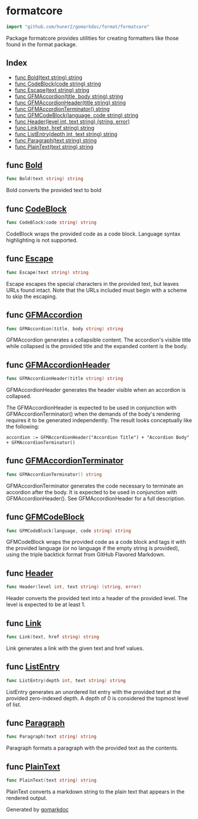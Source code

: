 <!-- Code generated by gomarkdoc. DO NOT EDIT -->

# formatcore

```go
import "github.com/huner2/gomarkdoc/format/formatcore"
```

Package formatcore provides utilities for creating formatters like those found in the format package\.

## Index

- [func Bold(text string) string](<#func-bold>)
- [func CodeBlock(code string) string](<#func-codeblock>)
- [func Escape(text string) string](<#func-escape>)
- [func GFMAccordion(title, body string) string](<#func-gfmaccordion>)
- [func GFMAccordionHeader(title string) string](<#func-gfmaccordionheader>)
- [func GFMAccordionTerminator() string](<#func-gfmaccordionterminator>)
- [func GFMCodeBlock(language, code string) string](<#func-gfmcodeblock>)
- [func Header(level int, text string) (string, error)](<#func-header>)
- [func Link(text, href string) string](<#func-link>)
- [func ListEntry(depth int, text string) string](<#func-listentry>)
- [func Paragraph(text string) string](<#func-paragraph>)
- [func PlainText(text string) string](<#func-plaintext>)


## func [Bold](<https://github.com/huner2/gomarkdoc/blob/master/format/formatcore/base.go#L14>)

```go
func Bold(text string) string
```

Bold converts the provided text to bold

## func [CodeBlock](<https://github.com/huner2/gomarkdoc/blob/master/format/formatcore/base.go#L24>)

```go
func CodeBlock(code string) string
```

CodeBlock wraps the provided code as a code block\. Language syntax highlighting is not supported\.

## func [Escape](<https://github.com/huner2/gomarkdoc/blob/master/format/formatcore/base.go#L138>)

```go
func Escape(text string) string
```

Escape escapes the special characters in the provided text\, but leaves URLs found intact\. Note that the URLs included must begin with a scheme to skip the escaping\.

## func [GFMAccordion](<https://github.com/huner2/gomarkdoc/blob/master/format/formatcore/base.go#L101>)

```go
func GFMAccordion(title, body string) string
```

GFMAccordion generates a collapsible content\. The accordion's visible title while collapsed is the provided title and the expanded content is the body\.

## func [GFMAccordionHeader](<https://github.com/huner2/gomarkdoc/blob/master/format/formatcore/base.go#L114>)

```go
func GFMAccordionHeader(title string) string
```

GFMAccordionHeader generates the header visible when an accordion is collapsed\.

The GFMAccordionHeader is expected to be used in conjunction with GFMAccordionTerminator\(\) when the demands of the body's rendering requires it to be generated independently\. The result looks conceptually like the following:

```
accordion := GFMAccordionHeader("Accordion Title") + "Accordion Body" + GFMAccordionTerminator()
```

## func [GFMAccordionTerminator](<https://github.com/huner2/gomarkdoc/blob/master/format/formatcore/base.go#L121>)

```go
func GFMAccordionTerminator() string
```

GFMAccordionTerminator generates the code necessary to terminate an accordion after the body\. It is expected to be used in conjunction with GFMAccordionHeader\(\)\. See GFMAccordionHeader for a full description\.

## func [GFMCodeBlock](<https://github.com/huner2/gomarkdoc/blob/master/format/formatcore/base.go#L45>)

```go
func GFMCodeBlock(language, code string) string
```

GFMCodeBlock wraps the provided code as a code block and tags it with the provided language \(or no language if the empty string is provided\)\, using the triple backtick format from GitHub Flavored Markdown\.

## func [Header](<https://github.com/huner2/gomarkdoc/blob/master/format/formatcore/base.go#L51>)

```go
func Header(level int, text string) (string, error)
```

Header converts the provided text into a header of the provided level\. The level is expected to be at least 1\.

## func [Link](<https://github.com/huner2/gomarkdoc/blob/master/format/formatcore/base.go#L74>)

```go
func Link(text, href string) string
```

Link generates a link with the given text and href values\.

## func [ListEntry](<https://github.com/huner2/gomarkdoc/blob/master/format/formatcore/base.go#L89>)

```go
func ListEntry(depth int, text string) string
```

ListEntry generates an unordered list entry with the provided text at the provided zero\-indexed depth\. A depth of 0 is considered the topmost level of list\.

## func [Paragraph](<https://github.com/huner2/gomarkdoc/blob/master/format/formatcore/base.go#L126>)

```go
func Paragraph(text string) string
```

Paragraph formats a paragraph with the provided text as the contents\.

## func [PlainText](<https://github.com/huner2/gomarkdoc/blob/master/format/formatcore/base.go#L175>)

```go
func PlainText(text string) string
```

PlainText converts a markdown string to the plain text that appears in the rendered output\.



Generated by [gomarkdoc](<https://github.com/huner2/gomarkdoc>)

